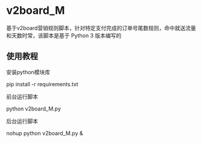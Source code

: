 # v2board_M
基于v2board营销规则脚本，针对特定支付完成的订单号尾数规则，命中就送流量和天数时常，该脚本是基于 Python 3 版本编写的

## 使用教程
安装python模块库

pip install -r requirements.txt

前台运行脚本

python v2board_M.py


后台运行脚本

nohup python v2board_M.py &
